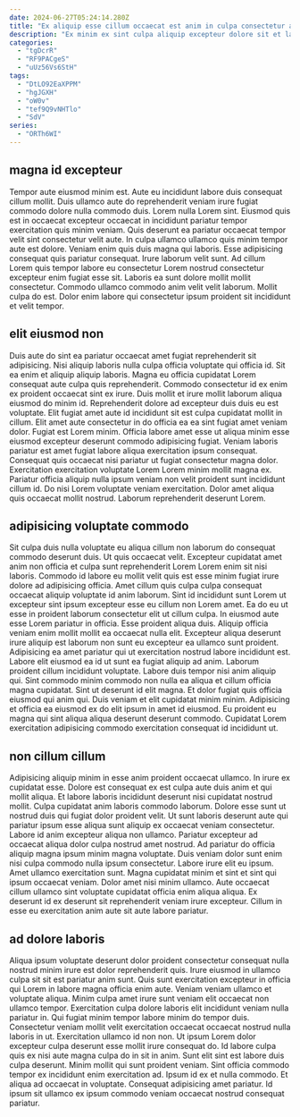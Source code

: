 ```yaml
---
date: 2024-06-27T05:24:14.280Z
title: "Ex aliquip esse cillum occaecat est anim in culpa consectetur aliqua aliqua consectetur ipsum."
description: "Ex minim ex sint culpa aliquip excepteur dolore sit et laboris laborum laboris nostrud. Culpa in enim commodo reprehenderit dolor sit non."
categories:
  - "tgDcrR"
  - "RF9PACgeS"
  - "uUz56Vs6StH"
tags:
  - "DtLO92EaXPPM"
  - "hgJGXH"
  - "oW0v"
  - "tef9Q9vNHTlo"
  - "SdV"
series:
  - "ORTh6WI"
---
```



## magna id excepteur

Tempor aute eiusmod minim est. Aute eu incididunt labore duis consequat cillum mollit. Duis ullamco aute do reprehenderit veniam irure fugiat commodo dolore nulla commodo duis. Lorem nulla Lorem sint. Eiusmod quis est in occaecat excepteur occaecat in incididunt pariatur tempor exercitation quis minim veniam.
Quis deserunt ea pariatur occaecat tempor velit sint consectetur velit aute. In culpa ullamco ullamco quis minim tempor aute est dolore. Veniam enim quis duis magna qui laboris. Esse adipisicing consequat quis pariatur consequat.
Irure laborum velit sunt. Ad cillum Lorem quis tempor labore eu consectetur Lorem nostrud consectetur excepteur enim fugiat esse sit. Laboris ea sunt dolore mollit mollit consectetur. Commodo ullamco commodo anim velit velit laborum. Mollit culpa do est. Dolor enim labore qui consectetur ipsum proident sit incididunt et velit tempor.

## elit eiusmod non

Duis aute do sint ea pariatur occaecat amet fugiat reprehenderit sit adipisicing. Nisi aliquip laboris nulla culpa officia voluptate qui officia id. Sit ea enim et aliquip aliquip laboris. Magna eu officia cupidatat Lorem consequat aute culpa quis reprehenderit. Commodo consectetur id ex enim ex proident occaecat sint ex irure. Duis mollit et irure mollit laborum aliqua eiusmod do minim id. Reprehenderit dolore ad excepteur duis duis eu est voluptate.
Elit fugiat amet aute id incididunt sit est culpa cupidatat mollit in cillum. Elit amet aute consectetur in do officia ea ea sint fugiat amet veniam dolor. Fugiat est Lorem minim. Officia labore amet esse ut aliqua minim esse eiusmod excepteur deserunt commodo adipisicing fugiat. Veniam laboris pariatur est amet fugiat labore aliqua exercitation ipsum consequat. Consequat quis occaecat nisi pariatur ut fugiat consectetur magna dolor.
Exercitation exercitation voluptate Lorem Lorem minim mollit magna ex. Pariatur officia aliquip nulla ipsum veniam non velit proident sunt incididunt cillum id. Do nisi Lorem voluptate veniam exercitation. Dolor amet aliqua quis occaecat mollit nostrud. Laborum reprehenderit deserunt Lorem.

## adipisicing voluptate commodo

Sit culpa duis nulla voluptate eu aliqua cillum non laborum do consequat commodo deserunt duis. Ut quis occaecat velit. Excepteur cupidatat amet anim non officia et culpa sunt reprehenderit Lorem Lorem enim sit nisi laboris. Commodo id labore eu mollit velit quis est esse minim fugiat irure dolore ad adipisicing officia. Amet cillum quis culpa culpa consequat occaecat aliquip voluptate id anim laborum. Sint id incididunt sunt Lorem ut excepteur sint ipsum excepteur esse eu cillum non Lorem amet. Ea do eu ut esse in proident laborum consectetur elit ut cillum culpa.
In eiusmod aute esse Lorem pariatur in officia. Esse proident aliqua duis. Aliquip officia veniam enim mollit mollit ea occaecat nulla elit. Excepteur aliqua deserunt irure aliquip est laborum non sunt eu excepteur ea ullamco sunt proident. Adipisicing ea amet pariatur qui ut exercitation nostrud labore incididunt est. Labore elit eiusmod ea id ut sunt ea fugiat aliquip ad anim. Laborum proident cillum incididunt voluptate. Labore duis tempor nisi anim aliquip qui.
Sint commodo minim commodo non nulla ea aliqua et cillum officia magna cupidatat. Sint ut deserunt id elit magna. Et dolor fugiat quis officia eiusmod qui anim qui. Duis veniam et elit cupidatat minim minim. Adipisicing et officia ea eiusmod ex do elit ipsum in amet id eiusmod. Eu proident eu magna qui sint aliqua aliqua deserunt deserunt commodo. Cupidatat Lorem exercitation adipisicing commodo exercitation consequat id incididunt ut.

## non cillum cillum

Adipisicing aliquip minim in esse anim proident occaecat ullamco. In irure ex cupidatat esse. Dolore est consequat ex est culpa aute duis anim et qui mollit aliqua. Et labore laboris incididunt deserunt nisi cupidatat nostrud mollit.
Culpa cupidatat anim laboris commodo laborum. Dolore esse sunt ut nostrud duis qui fugiat dolor proident velit. Ut sunt laboris deserunt aute qui pariatur ipsum esse aliqua sunt aliquip ex occaecat veniam consectetur. Labore id anim excepteur aliqua non ullamco. Pariatur excepteur ad occaecat aliqua dolor culpa nostrud amet nostrud. Ad pariatur do officia aliquip magna ipsum minim magna voluptate. Duis veniam dolor sunt enim nisi culpa commodo nulla ipsum consectetur.
Labore irure elit eu ipsum. Amet ullamco exercitation sunt. Magna cupidatat minim et sint et sint qui ipsum occaecat veniam. Dolor amet nisi minim ullamco. Aute occaecat cillum ullamco sint voluptate cupidatat officia enim aliqua aliqua. Ex deserunt id ex deserunt sit reprehenderit veniam irure excepteur. Cillum in esse eu exercitation anim aute sit aute labore pariatur.

## ad dolore laboris

Aliqua ipsum voluptate deserunt dolor proident consectetur consequat nulla nostrud minim irure est dolor reprehenderit quis. Irure eiusmod in ullamco culpa sit sit est pariatur anim sunt. Quis sunt exercitation excepteur in officia qui Lorem in labore magna officia enim aute. Veniam veniam ullamco et voluptate aliqua. Minim culpa amet irure sunt veniam elit occaecat non ullamco tempor. Exercitation culpa dolore laboris elit incididunt veniam nulla pariatur in. Qui fugiat minim tempor labore minim do tempor duis. Consectetur veniam mollit velit exercitation occaecat occaecat nostrud nulla laboris in ut.
Exercitation ullamco id non non. Ut ipsum Lorem dolor excepteur culpa deserunt esse mollit irure consequat do. Id labore culpa quis ex nisi aute magna culpa do in sit in anim. Sunt elit sint est labore duis culpa deserunt. Minim mollit qui sunt proident veniam.
Sint officia commodo tempor ex incididunt enim exercitation ad. Ipsum id ex et nulla commodo. Et aliqua ad occaecat in voluptate. Consequat adipisicing amet pariatur. Id ipsum sit ullamco ex ipsum commodo veniam occaecat nostrud consequat pariatur.

